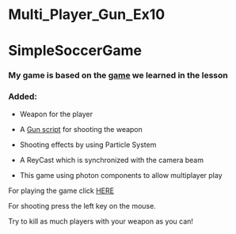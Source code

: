 # Multi_Player_Gun_Ex10

# SimpleSoccerGame

### My game is based on the [game](https://github.com/eli-game-dev/multiplayer-tutorial-unity) we learned in the lesson

### Added:
* Weapon for the player
* A [Gun script](https://github.com/LeveI-Up/Multi_Player_Gun_Ex10/blob/main/Assets/scripts/Player/Gun.cs) for shooting the weapon
* Shooting effects by using Particle System
* A ReyCast which is synchronized with the camera beam

* This game using photon components to allow multiplayer play


For playing the game click [HERE](https://almogre.itch.io/multiplayer-ex10)

For shooting press the left key on the mouse.

Try to kill as much players with your weapon as you can!
